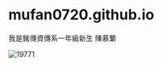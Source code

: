 # mufan0720.github.io
我是銘傳資傳系一年級新生 陳慕蘩

![19771](https://user-images.githubusercontent.com/114455943/196331197-b0c25edc-a46c-4df3-8d1f-7c502a294296.png)

